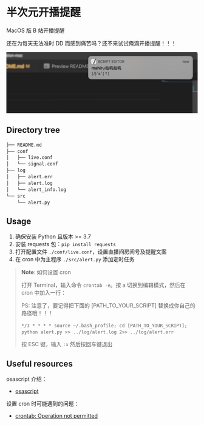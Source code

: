 # 半次元开播提醒

MacOS 版 B 站开播提醒

还在为每天无法准时 DD 而感到痛苦吗？还不来试试俺滴开播提醒！！！

![](/img/screenshot-2.jpg)

## Directory tree

```bash
├── README.md
├── conf
│   ├── live.conf
│   └── signal.conf
├── log
│   ├── alert.err
│   ├── alert.log
│   └── alert_info.log
└── src
    └── alert.py
```

## Usage

1. 确保安装 Python 且版本 >= 3.7
2. 安装 requests 包：`pip install requests`
3. 打开配置文件 `./conf/live.conf`，设置直播间房间号及提醒文案
4. 在 cron 中为主程序 `./src/alert.py` 添加定时任务

> **Note**: 如何设置 cron
> 
> 打开 Terminal，输入命令 `crontab -e`。按 a 切换到编辑模式，然后在 cron 中加入一行：
> 
> PS: 注意了，要记得把下面的 [PATH_TO_YOUR_SCRIPT] 替换成你自己的路径哦！！！
> 
> ```*/3 * * * * source ~/.bash_profile; cd [PATH_TO_YOUR_SCRIPT]; python alert.py >> ../log/alert.log 2>> ../log/alert.err```
> 
> 按 ESC 键，输入 `:x` 然后按回车键退出

## Useful resources

osascript 介绍：

- [osascript](https://ss64.com/osx/osascript.html)

设置 cron 时可能遇到的问题：

- [crontab: Operation not permitted](https://serverfault.com/questions/954586/osx-mojave-crontab-tmp-tmp-x-operation-not-permitted)
<!-- - [PermissionError: [Errno 1] Operation not permitted after macOS Catalina Update](https://stackoverflow.com/questions/58479686/permissionerror-errno-1-operation-not-permitted-after-macos-catalina-update) -->
